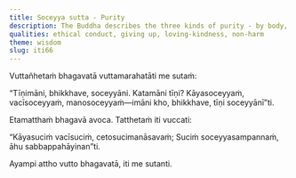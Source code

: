 ```yaml
---
title: Soceyya sutta - Purity
description: The Buddha describes the three kinds of purity - by body, speech and mind.
qualities: ethical conduct, giving up, loving-kindness, non-harm
theme: wisdom
slug: iti66
---
```


Vuttañhetaṁ bhagavatā vuttamarahatāti me sutaṁ:

“Tīṇimāni, bhikkhave, soceyyāni. Katamāni tīṇi? Kāyasoceyyaṁ, vacīsoceyyaṁ, manosoceyyaṁ—imāni kho, bhikkhave, tīṇi soceyyānī”ti.

Etamatthaṁ bhagavā avoca. Tatthetaṁ iti vuccati:

“Kāyasuciṁ vacīsuciṁ,
cetosucimanāsavaṁ;
Suciṁ soceyyasampannaṁ,
āhu sabbappahāyinan”ti.

Ayampi attho vutto bhagavatā, iti me sutanti.
